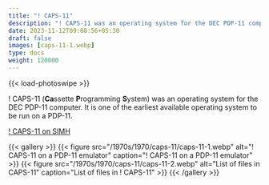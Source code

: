 ```yaml
---
title: "! CAPS-11"
description: "! CAPS-11 was an operating system for the DEC PDP-11 computer. It is one of the earliest available operating system to be run on a PDP-11."
date: 2023-11-12T09:08:56+05:30
draft: false
images: [caps-11-1.webp]
type: docs
weight: 120000
---
```


{{< load-photoswipe >}}

! CAPS-11 (**Ca**ssette **P**rogramming **S**ystem) was an operating system for the DEC PDP-11 computer. It is one of the earliest available operating system to be run on a PDP-11.

<section class="section section-sm">
  <div class="container">
    <div class="row justify-content-center text-center">
      <div class="col-lg-5">
        <p><a class="btn btn-primary btn-md px-4 mb-1" href="https://virtualhub.eu.org/1970s/1970/caps-11/simh/" role="button">! CAPS-11 on SIMH</a></p>
      </div>
    </div>
  </div>
</section>

{{< gallery >}}
  {{< figure src="/1970s/1970/caps-11/caps-11-1.webp" alt="! CAPS-11 on a PDP-11 emulator" caption="! CAPS-11 on a PDP-11 emulator" >}}
  {{< figure src="/1970s/1970/caps-11/caps-11-2.webp" alt="List of files in CAPS-11" caption="List of files in ! CAPS-11" >}}
{{< /gallery >}}
